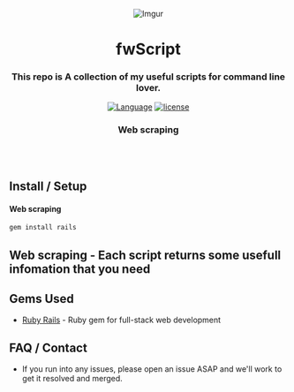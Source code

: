 <div align="center">

![Imgur](https://i.imgur.com/PZjUHDE.png)

# fwScript

### This repo is A collection of my useful scripts for command line lover.

[![Language](https://img.shields.io/badge/language-Ruby-red.svg)]()
[![license](https://img.shields.io/github/license/mashape/apistatus.svg)]()

### Web scraping

</div>
<br></br>

## Install / Setup
#### Web scraping
```ruby
gem install rails
```

## Web scraping - Each script returns some usefull infomation that you need


## Gems Used
* [Ruby Rails](https://rubygems.org/gems/rails) - Ruby gem for full-stack web development

## FAQ / Contact
* If you run into any issues, please open an issue ASAP and we'll work to get it resolved and merged.